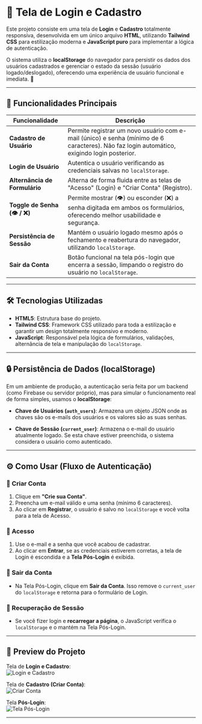 # 🔑 Tela de Login e Cadastro 

Este projeto consiste em uma tela de **Login** e **Cadastro** totalmente responsiva, desenvolvida em um único arquivo **HTML**, utilizando **Tailwind CSS** para estilização moderna e **JavaScript puro** para implementar a lógica de autenticação.  

O sistema utiliza o **localStorage** do navegador para persistir os dados dos usuários cadastrados e gerenciar o estado da sessão (usuário logado/deslogado), oferecendo uma experiência de usuário funcional e imediata. 🚀  

---

## 🚀 Funcionalidades Principais

| Funcionalidade           | Descrição                                                                                                                                   |
|--------------------------|---------------------------------------------------------------------------------------------------------------------------------------------|
| **Cadastro de Usuário**  | Permite registrar um novo usuário com e-mail (único) e senha (mínimo de 6 caracteres). Não faz login automático, exigindo login posterior.  |
| **Login de Usuário**     | Autentica o usuário verificando as credenciais salvas no `localStorage`.                                                                    |
| **Alternância de Formulário** | Alterna de forma fluida entre as telas de "Acesso" (Login) e "Criar Conta" (Registro).                                                  |
| **Toggle de Senha (👁️ / ❌)** | Permite mostrar (👁️) ou esconder (❌) a senha digitada em ambos os formulários, oferecendo melhor usabilidade e segurança.             |
| **Persistência de Sessão**   | Mantém o usuário logado mesmo após o fechamento e reabertura do navegador, utilizando `localStorage`.                                   |
| **Sair da Conta**        | Botão funcional na tela pós-login que encerra a sessão, limpando o registro do usuário no `localStorage`.                                   |

---

## 🛠️ Tecnologias Utilizadas

- **HTML5**: Estrutura base do projeto.  
- **Tailwind CSS**: Framework CSS utilizado para toda a estilização e garantir um design totalmente responsivo e moderno.  
- **JavaScript**: Responsável pela lógica de formulários, validações, alternância de tela e manipulação do `localStorage`.  

---

## 🔒 Persistência de Dados (localStorage)

Em um ambiente de produção, a autenticação seria feita por um backend (como Firebase ou servidor próprio), mas para simular o funcionamento real de forma simples, usamos o **localStorage**:

- **Chave de Usuários (`auth_users`)**: Armazena um objeto JSON onde as chaves são os e-mails dos usuários e os valores são as suas senhas.   

- **Chave de Sessão (`current_user`)**: Armazena o e-mail do usuário atualmente logado. Se esta chave estiver preenchida, o sistema considera o usuário como autenticado.  

---

## ⚙️ Como Usar (Fluxo de Autenticação)

### 🔹 Criar Conta
1. Clique em **"Crie sua Conta"**.  
2. Preencha um e-mail válido e uma senha (mínimo 6 caracteres).  
3. Ao clicar em **Registrar**, o usuário é salvo no `localStorage` e você volta para a tela de Acesso.  

### 🔹 Acesso
1. Use o e-mail e a senha que você acabou de cadastrar.  
2. Ao clicar em **Entrar**, se as credenciais estiverem corretas, a tela de Login é escondida e a **Tela Pós-Login** é exibida.  

### 🔹 Sair da Conta
- Na Tela Pós-Login, clique em **Sair da Conta**. Isso remove o `current_user` do `localStorage` e retorna para o formulário de Login.  

### 🔹 Recuperação de Sessão
- Se você fizer login e **recarregar a página**, o JavaScript verifica o `localStorage` e o mantém na Tela Pós-Login.  

---

## 📸 Preview do Projeto

Tela de **Login e Cadastro**:  
![Login e Cadastro](https://imgur.com/ffsfLTB.png)  

Tela de **Cadastro (Criar Conta)**:  
![Criar Conta](https://i.imgur.com/Mb8YfGq.png)  

Tela **Pós-Login**:  
![Tela Pós-Login](https://i.imgur.com/SoHnvBT.png)  

---
